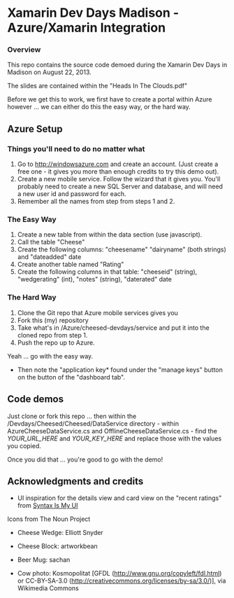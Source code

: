 # Xamarin Dev Days Madison - Azure/Xamarin Integration

### Overview
This repo contains the source code demoed during the Xamarin Dev Days in Madison on August 22, 2013.

The slides are contained within the  "Heads In The Clouds.pdf"

Before we get this to work, we first have to create a portal within Azure however ... we can either do this the easy way, or the hard way.

## Azure Setup

### Things you'll need to do no matter what
1. Go to http://windowsazure.com and create an account. (Just create a free one - it gives you more than enough credits to try this demo out).
2. Create a new mobile service. Follow the wizard that it gives you. You'll probably need to create a new SQL Server and database, and will need a new user id and password for each.
3. Remember all the names from step from steps 1 and 2.

### The Easy Way 
1. Create a new table from within the data section (use javascript).
2. Call the table "Cheese"
3. Create the following columns: "cheesename" "dairyname" (both strings) and "dateadded" date
4. Create another table named "Rating"
5. Create the following columns in that table: "cheeseid" (string), "wedgerating" (int), "notes" (string), "daterated" date

### The Hard Way
1. Clone the Git repo that Azure mobile services gives you
1. Fork this (my) repository
2. Take what's in /Azure/cheesed-devdays/service and put it into the cloned repo from step 1.
3. Push the repo up to Azure.

Yeah ... go with the easy way.

* Then note the "application key* found under the "manage keys" button on the button of the "dashboard tab".

## Code demos
Just clone or fork this repo ... then within the /Devdays/Cheesed/Cheesed/DataService directory - within AzureCheeseDataService.cs and OfflineCheeseDataService.cs - find the *YOUR_URL_HERE* and *YOUR_KEY_HERE* and replace those with the values you copied.

Once you did that ... you're good to go with the demo!


## Acknowledgments and credits
* UI inspiration for the details view and card view on the "recent ratings" from [Syntax Is My UI](http://syntaxismyui.com)

Icons from The Noun Project
* Cheese Wedge: Elliott Snyder
* Cheese Block: artworkbean
* Beer Mug: sachan

* Cow photo: Kosmopolitat [GFDL (http://www.gnu.org/copyleft/fdl.html) or CC-BY-SA-3.0 (http://creativecommons.org/licenses/by-sa/3.0/)], via Wikimedia Commons


